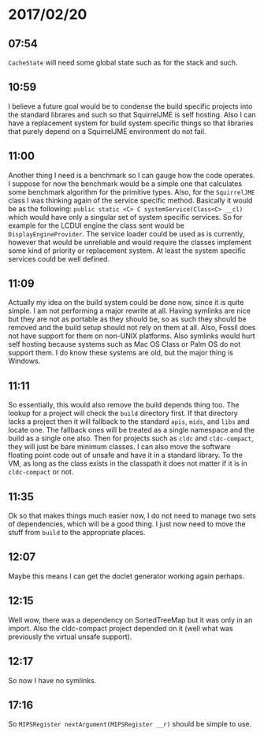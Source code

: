 # 2017/02/20

## 07:54

`CacheState` will need some global state such as for the stack and such.

## 10:59

I believe a future goal would be to condense the build specific projects into
the standard librares and such so that SquirrelJME is self hosting. Also I can
have a replacement system for build system specific things so that libraries
that purely depend on a SquirrelJME environment do not fail.

## 11:00

Another thing I need is a benchmark so I can gauge how the code operates. I
suppose for now the benchmark would be a simple one that calculates some
benchmark algorithm for the primitive types. Also, for the `SquirrelJME` class
I was thinking again of the service specific method. Basically it would be as
the following: `public static <C> C systemService(Class<C> __cl)` which would
have only a singular set of system specific services. So for example for the
LCDUI engine the class sent would be `DisplayEngineProvider`. The service
loader could be used as is currently, however that would be unreliable and
would require the classes implement some kind of priority or replacement
system. At least the system specific services could be well defined.

## 11:09

Actually my idea on the build system could be done now, since it is quite
simple. I am not performing a major rewrite at all. Having symlinks are nice
but they are not as portable as they should be, so as such they should be
removed and the build setup should not rely on them at all. Also, Fossil does
not have support for them on non-UNIX platforms. Also symlinks would hurt
self hosting because systems such as Mac OS Class or Palm OS do not support
them. I do know these systems are old, but the major thing is Windows.

## 11:11

So essentially, this would also remove the build depends thing too. The
lookup for a project will check the `build` directory first. If that directory
lacks a project then it will fallback to the standard `apis`, `mids`, and
`libs` and locate one. The fallback ones will be treated as a single namespace
and the build as a single one also. Then for projects such as `cldc` and
`cldc-compact`, they will just be bare minimum classes. I can also move the
software floating point code out of unsafe and have it in a standard library.
To the VM, as long as the class exists in the classpath it does not matter if
it is in `cldc-compact` or not.

## 11:35

Ok so that makes things much easier now, I do not need to manage two sets of
dependencies, which will be a good thing. I just now need to move the stuff
from `build` to the appropriate places.

## 12:07

Maybe this means I can get the doclet generator working again perhaps.

## 12:15

Well wow, there was a dependency on SortedTreeMap but it was only in an
import. Also the cldc-compact project depended on it (well what was previously
the virtual unsafe support).

## 12:17

So now I have no symlinks.

## 17:16

So `MIPSRegister nextArgument(MIPSRegister __r)` should be simple to use.
